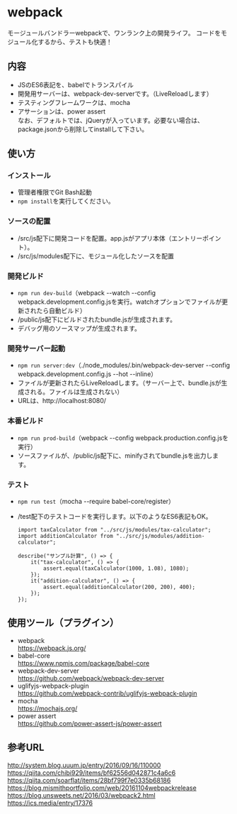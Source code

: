 # webpack
モージュールバンドラーwebpackで、ワンランク上の開発ライフ。
コードをモジュール化するから、テストも快適！

## 内容
* JSのES6表記を、babelでトランスパイル
* 開発用サーバーは、webpack-dev-serverです。（LiveReloadします）
* テスティングフレームワークは、mocha
* アサーションは、power assert  
なお、デフォルトでは、jQueryが入っています。必要ない場合は、package.jsonから削除してinstallして下さい。

## 使い方
### インストール
* 管理者権限でGit Bash起動
* ```npm install```を実行してください。

### ソースの配置
* /src/js配下に開発コードを配置。app.jsがアプリ本体（エントリーポイント）。
* /src/js/modules配下に、モジュール化したソースを配置

### 開発ビルド
* ```npm run dev-build```（webpack --watch --config webpack.development.config.jsを実行。watchオプションでファイルが更新されたら自動ビルド）
* /public/js配下にビルドされたbundle.jsが生成されます。
* デバッグ用のソースマップが生成されます。

### 開発サーバー起動
* ```npm run server:dev```（./node_modules/.bin/webpack-dev-server --config webpack.development.config.js --hot --inline）
* ファイルが更新されたらLiveReloadします。（サーバー上で、bundle.jsが生成される。ファイルは生成されない）
* URLは、http://localhost:8080/

### 本番ビルド
* ```npm run prod-build```（webpack --config webpack.production.config.jsを実行）
* ソースファイルが、/public/js配下に、minifyされてbundle.jsを出力します。


### テスト
* ```npm run test```（mocha --require babel-core/register）
* /test配下のテストコードを実行します。以下のようなES6表記もOK。

    ```import assert from "assert";
    import taxCalculator from "../src/js/modules/tax-calculator";
    import additionCalculator from "../src/js/modules/addition-calculator";

    describe("サンプル計算", () => {
        it("tax-calculator", () => {
            assert.equal(taxCalculator(1000, 1.08), 1080);
        });
        it("addition-calculator", () => {
            assert.equal(additionCalculator(200, 200), 400);
        });
    });

## 使用ツール（プラグイン）
* webpack  
https://webpack.js.org/
* babel-core  
https://www.npmjs.com/package/babel-core
* webpack-dev-server  
https://github.com/webpack/webpack-dev-server
* uglifyjs-webpack-plugin  
https://github.com/webpack-contrib/uglifyjs-webpack-plugin
* mocha  
https://mochajs.org/
* power assert  
https://github.com/power-assert-js/power-assert

## 参考URL
http://system.blog.uuum.jp/entry/2016/09/16/110000  
https://qiita.com/chibi929/items/bf62556d042871c4a6c6  
https://qiita.com/soarflat/items/28bf799f7e0335b68186  
https://blog.mismithportfolio.com/web/20161104webpackrelease  
https://blog.unsweets.net/2016/03/webpack2.html  
https://ics.media/entry/17376  

